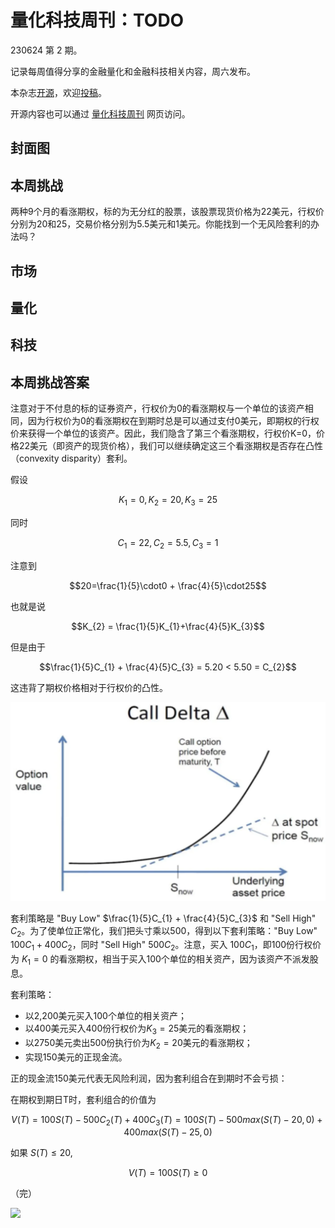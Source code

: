 # 量化科技周刊：TODO

230624 第 2 期。

记录每周值得分享的金融量化和金融科技相关内容，周六发布。

本杂志[开源](https://github.com/Midtown-Innovation/quantech-weekly.git "开源地址")，欢迎[投稿](https://github.com/Midtown-Innovation/quantech-weekly/issues "投稿")。

开源内容也可以通过 [量化科技周刊](https://midtown.gitbook.io/quantech-weekly "量化科技周刊") 网页访问。

## 封面图

## 本周挑战

两种9个月的看涨期权，标的为无分红的股票，该股票现货价格为22美元，行权价分别为20和25，交易价格分别为5.5美元和1美元。你能找到一个无风险套利的办法吗？

## 市场

## 量化

## 科技

## 本周挑战答案

注意对于不付息的标的证券资产，行权价为0的看涨期权与一个单位的该资产相同，因为行权价为0的看涨期权在到期时总是可以通过支付0美元，即期权的行权价来获得一个单位的该资产。因此，我们隐含了第三个看涨期权，行权价K=0，价格22美元（即资产的现货价格），我们可以继续确定这三个看涨期权是否存在凸性（convexity disparity）套利。

假设 

$$K_{1}=0, K_{2}=20, K_{3}=25$$ 

同时 

$$C_{1}=22, C_{2}=5.5, C_{3}=1$$

注意到 

$$20=\frac{1}{5}\cdot0 + \frac{4}{5}\cdot25$$

也就是说

$$K_{2} = \frac{1}{5}K_{1}+\frac{4}{5}K_{3}$$

但是由于

$$\frac{1}{5}C_{1} + \frac{4}{5}C_{3} = 5.20 < 5.50 = C_{2}$$

这违背了期权价格相对于行权价的凸性。

![](https://raw.githubusercontent.com/Midtown-Innovation/quantech-weekly/main/resource/option_convexity.png)

套利策略是 "Buy Low" $\frac{1}{5}C_{1} + \frac{4}{5}C_{3}$ 和 "Sell High" $C_{2}$。为了使单位正常化，我们把头寸乘以500，得到以下套利策略："Buy Low" $100C_{1}+400C_{2}$，同时 "Sell High" $500C_{2}$。注意，买入 $100C_{1}$，即100份行权价为 $K_{1}=0$ 的看涨期权，相当于买入100个单位的相关资产，因为该资产不派发股息。

套利策略：
- 以2,200美元买入100个单位的相关资产；
- 以400美元买入400份行权价为$K_{3}=25$美元的看涨期权；
- 以2750美元卖出500份执行价为$K_{2}=20$美元的看涨期权；
- 实现150美元的正现金流。

正的现金流150美元代表无风险利润，因为套利组合在到期时不会亏损：

在期权到期日T时，套利组合的价值为

$$
V(T) = 100S(T) - 500C_{2}(T) + 400C_{3}(T)
= 100S(T) - 500max(S(T) - 20, 0) + 400max(S(T) -25, 0)
$$

如果 $S(T) \leq 20$,

$$
V(T) = 100S(T) \geq 0
$$

（完）

![](https://raw.githubusercontent.com/Midtown-Innovation/quantech-weekly/main/resource/wechat.png)



